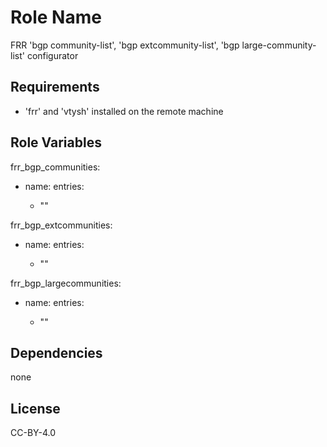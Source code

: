 Role Name
=========

FRR 'bgp community-list', 'bgp extcommunity-list', 'bgp large-community-list' configurator

Requirements
------------

- 'frr' and 'vtysh' installed on the remote machine

Role Variables
--------------

frr_bgp_communities:
- name: <name>
  entries:
  - "<community entry>"

frr_bgp_extcommunities:
- name: <name>
  entries:
  - "<extcommunity entry>"

frr_bgp_largecommunities:
- name: <name>
  entries:
  - "<large-community entry>"

Dependencies
------------

none

License
-------

CC-BY-4.0

